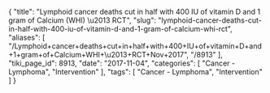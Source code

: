 {
    "title": "Lymphoid cancer deaths cut in half with 400 IU of vitamin D and 1 gram of Calcium (WHI) \u2013 RCT",
    "slug": "lymphoid-cancer-deaths-cut-in-half-with-400-iu-of-vitamin-d-and-1-gram-of-calcium-whi-rct",
    "aliases": [
        "/Lymphoid+cancer+deaths+cut+in+half+with+400+IU+of+vitamin+D+and+1+gram+of+Calcium+WHI+\u2013+RCT+Nov+2017",
        "/8913"
    ],
    "tiki_page_id": 8913,
    "date": "2017-11-04",
    "categories": [
        "Cancer - Lymphoma",
        "Intervention"
    ],
    "tags": [
        "Cancer - Lymphoma",
        "Intervention"
    ]
}
